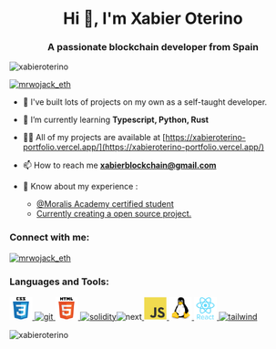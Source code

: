 <h1 align="center">Hi 👋, I'm Xabier Oterino</h1>
<h3 align="center">A passionate blockchain developer from Spain</h3>

<p align="left"> <img src="https://komarev.com/ghpvc/?username=xabieroterino&label=Profile%20views&color=0e75b6&style=flat" alt="xabieroterino" /> </p>

<p align="left"> <a href="https://twitter.com/mrwojack_eth" target="blank"><img src="https://img.shields.io/twitter/follow/mrwojack_eth?logo=twitter&style=for-the-badge" alt="mrwojack_eth" /></a> </p>

- 🔭 I've built lots of projects on my own as a self-taught developer.

- 🌱 I’m currently learning **Typescript, Python, Rust**

- 👨‍💻 All of my projects are available at [https://xabieroterino-portfolio.vercel.app/](https://xabieroterino-portfolio.vercel.app/)

- 📫 How to reach me **xabierblockchain@gmail.com**

- 📄 Know about my experience : 
    - [@Moralis Academy certified student](https://github.com/MoralisWeb3)
    - [Currently creating a open source project.](https://github.com/Nebula-Finance)

<h3 align="left">Connect with me:</h3>
<p align="left">
<a href="https://twitter.com/mrwojack_eth" target="blank"><img align="center" src="https://raw.githubusercontent.com/rahuldkjain/github-profile-readme-generator/master/src/images/icons/Social/twitter.svg" alt="mrwojack_eth" height="30" width="40" /></a>
</p>

<h3 align="left">Languages and Tools:</h3>
<p align="left">  <a href="https://www.w3schools.com/css/" target="_blank" rel="noreferrer"> <img src="https://raw.githubusercontent.com/devicons/devicon/master/icons/css3/css3-original-wordmark.svg" alt="css3" width="40" height="40"/> </a> <a href="https://git-scm.com/" target="_blank" rel="noreferrer"> <img src="https://www.vectorlogo.zone/logos/git-scm/git-scm-icon.svg" alt="git" width="40" height="40"/> </a> <a href="https://www.w3.org/html/" target="_blank" rel="noreferrer"> <img src="https://raw.githubusercontent.com/devicons/devicon/master/icons/html5/html5-original-wordmark.svg" alt="html5" width="40" height="40"/> </a> 
<a target="_blank" rel="noreferrer" href="https://solidity-es.readthedocs.io/es/latest/"><img width="40" height="40" alt="solidity"  src="https://upload.wikimedia.org/wikipedia/commons/9/98/Solidity_logo.svg"></a><a ><image src="https://upload.wikimedia.org/wikipedia/commons/8/8e/Nextjs-logo.svg" width="40" height="40" alt="next"></image></a><a href="https://developer.mozilla.org/en-US/docs/Web/JavaScript" target="_blank" rel="noreferrer"> <img src="https://raw.githubusercontent.com/devicons/devicon/master/icons/javascript/javascript-original.svg" alt="javascript" width="40" height="40"/> </a> <a href="https://www.linux.org/" target="_blank" rel="noreferrer"> <img src="https://raw.githubusercontent.com/devicons/devicon/master/icons/linux/linux-original.svg" alt="linux" width="40" height="40"/> </a> <a href="https://reactjs.org/" target="_blank" rel="noreferrer"> <img src="https://raw.githubusercontent.com/devicons/devicon/master/icons/react/react-original-wordmark.svg" alt="react" width="40" height="40"/> </a> <a href="https://tailwindcss.com/" target="_blank" rel="noreferrer"> <img src="https://www.vectorlogo.zone/logos/tailwindcss/tailwindcss-icon.svg" alt="tailwind" width="40" height="40"/> </a> </p>

<p><img align="center" src="https://github-readme-stats.vercel.app/api/top-langs?username=xabieroterino&show_icons=true&locale=en&layout=compact" alt="xabieroterino" /></p>
